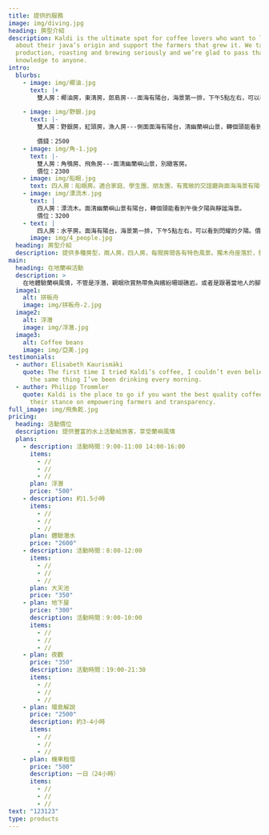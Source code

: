 ```yaml
---
title: 提供的服務
image: img/diving.jpg
heading: 房型介紹
description: Kaldi is the ultimate spot for coffee lovers who want to learn
  about their java’s origin and support the farmers that grew it. We take coffee
  production, roasting and brewing seriously and we’re glad to pass that
  knowledge to anyone.
intro:
  blurbs:
    - image: img/椰油.jpg
      text: |+
        雙人房：椰油房，東清房，郎島房---面海有陽台，海景第一排，下午5點左右，可以看到閃耀的夕陽。價位：2800

    - image: img/野銀.jpg
      text: |-
        雙人房：野銀房，紅頭房，漁人房---側面面海有陽台，清幽蘭嶼山景，轉個頭能看到午後夕陽與靜謐海景。

        價錢：2500
    - image: img/角-1.jpg
      text: |-
        雙人房：角鴞房、飛魚房---面清幽蘭嶼山景，別緻客房。
        價位：2300
    - image: img/船眼.jpg
      text: 四人房：船眼房。適合家庭、學生團、朋友團，有寬敞的交誼廳與面海海景有陽台，全民宿最好景觀房。價位：4000
    - image: img/漂流木.jpg
      text: |
        四人房：漂流木。面清幽蘭嶼山景有陽台，轉個頭能看到午後夕陽與靜謐海景。
        價位：3200
    - text: |
        四人房：水芋房。面海有陽台，海景第一排，下午5點左右，可以看到閃耀的夕陽。價位：3600
      image: img/4_people.jpg
  heading: 房型介紹
  description: 提供多種房型，兩人房，四人房，每間房間各有特色風景。獨木舟座落於，開元港附近，最熱鬧的椰油村落，在獨木舟，房型是以當地部落命名，來看看每間房型的特色吧。
main:
  heading: 在地蘭嶼活動
  description: >
    在地體驗蘭嶼風情，不管是浮潛，親眼欣賞熱帶魚與繽紛珊瑚礁岩。或者是跟著當地人的腳步探索夜間的蘭嶼，原始與傳統的地下屋。在島嶼上手腳並用攀爬高山與走訪河道等等，一同來深度了解蘭嶼吧！！！
  image1:
    alt: 拼板舟
    image: img/拼板舟-2.jpg
  image2:
    alt: 浮潛
    image: img/浮潛.jpg
  image3:
    alt: Coffee beans
    image: img/亞美.jpg
testimonials:
  - author: Elisabeth Kaurismäki
    quote: The first time I tried Kaldi’s coffee, I couldn’t even believe that was
      the same thing I’ve been drinking every morning.
  - author: Philipp Trommler
    quote: Kaldi is the place to go if you want the best quality coffee. I love
      their stance on empowering farmers and transparency.
full_image: img/飛魚乾.jpg
pricing:
  heading: 活動價位
  description: 提供豐富的水上活動給旅客，享受蘭嶼風情
  plans:
    - description: 活動時間：9:00-11:00 14:00-16:00
      items:
        - //
        - //
        - //
      plan: 浮潛
      price: "500"
    - description: 約1.5小時
      items:
        - //
        - //
        - //
      plan: 體驗潛水
      price: "2600"
    - description: 活動時間：8:00-12:00
      items:
        - //
        - //
        - //
      plan: 大天池
      price: "350"
    - plan: 地下屋
      price: "300"
      description: 活動時間：9:00-10:00
      items:
        - //
        - //
        - //
    - plan: 夜觀
      price: "350"
      description: 活動時間：19:00-21:30
      items:
        - //
        - //
        - //
    - plan: 環島解說
      price: "2500"
      description: 約3-4小時
      items:
        - //
        - //
        - //
    - plan: 機車租借
      price: "500"
      description: 一日（24小時）
      items:
        - //
        - //
        - //
text: "123123"
type: products
---
```

